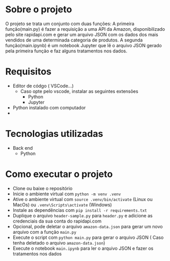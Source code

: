 # Sobre o projeto

O projeto se trata um conjunto com duas funções:
A primeira função(main.py) é fazer a requisição a uma API da Amazon, disponibilizado pelo site rapidapi.com e gerar um arquivo JSON com os dados dos mais vendidos de uma determinada categoria de produtos.
A segunda função(main.ipynb) é um notebook Jupyter que lê o arquivo JSON gerado pela primeira função e faz alguns tratamentos nos dados.

# Requisitos
- Editor de códgo ( VSCode...)
	- Caso opte pelo vscode, instalar as seguintes extensões
		- Python
		- Jupyter
- Python instalado com computador
- 


# Tecnologias utilizadas
- Back end
    - Python



# Como executar o projeto

- Clone ou baixe o repositório
- Inicie o ambiente virtual com `python -m venv .venv`
- Ative o ambiente virtual com `source .venv/bin/activate` (Linux ou MacOs) ou `.venv\Scripts\activate` (Windows) 
- Instale as dependências com `pip install -r requirements.txt`
- Duplique o arquivo `header-sample.py` para `header.py` e adicione as credenciais da sua conta do rapidapi.com
- Opcional, pode deletar o arquivo `amazon-data.json` para gerar um novo arquivo com a função `main.py`
- Execute o script com `python main.py` para gerar o arquivo JSON ( Caso tenha deletado o arquivo `amazon-data.json`)
- Execute o notebook `main.ipynb` para ler o arquivo JSON e fazer os tratamentos nos dados

